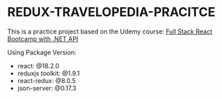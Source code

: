 # REDUX-TRAVELOPEDIA-PRACITCE

This is a practice project based on the Udemy course: [Full Stack React Bootcamp with .NET API](https://www.udemy.com/course/full-stack-react-bootcamp-with-net-api/)

Using Package Version:
- react: @18.2.0
- reduxjs toolkit: @1.9.1
- react-redux: @8.0.5
- json-server: @0.17.3  